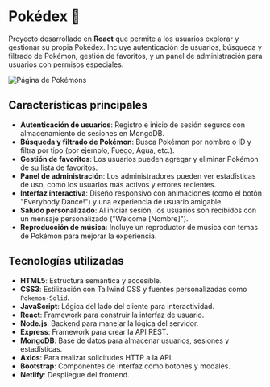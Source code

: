 # Pokédex 🐾

Proyecto desarrollado en **React** que permite a los usuarios explorar y gestionar su propia Pokédex. Incluye autenticación de usuarios, búsqueda y filtrado de Pokémon, gestión de favoritos, y un panel de administración para usuarios con permisos especiales.

![Página de Pokémons](/img-readme.png)

## Características principales

- **Autenticación de usuarios**: Registro e inicio de sesión seguros con almacenamiento de sesiones en MongoDB.
- **Búsqueda y filtrado de Pokémon**: Busca Pokémon por nombre o ID y filtra por tipo (por ejemplo, Fuego, Agua, etc.).
- **Gestión de favoritos**: Los usuarios pueden agregar y eliminar Pokémon de su lista de favoritos.
- **Panel de administración**: Los administradores pueden ver estadísticas de uso, como los usuarios más activos y errores recientes.
- **Interfaz interactiva**: Diseño responsivo con animaciones (como el botón "Everybody Dance!") y una experiencia de usuario amigable.
- **Saludo personalizado**: Al iniciar sesión, los usuarios son recibidos con un mensaje personalizado ("Welcome [Nombre]").
- **Reproducción de música**: Incluye un reproductor de música con temas de Pokémon para mejorar la experiencia.

## Tecnologías utilizadas

- **HTML5**: Estructura semántica y accesible.
- **CSS3**: Estilización con Tailwind CSS y fuentes personalizadas como `Pokemon-Solid`.
- **JavaScript**: Lógica del lado del cliente para interactividad.
- **React**: Framework para construir la interfaz de usuario.
- **Node.js**: Backend para manejar la lógica del servidor.
- **Express**: Framework para crear la API REST.
- **MongoDB**: Base de datos para almacenar usuarios, sesiones y estadísticas.
- **Axios**: Para realizar solicitudes HTTP a la API.
- **Bootstrap**: Componentes de interfaz como botones y modales.
- **Netlify**: Despliegue del frontend.

